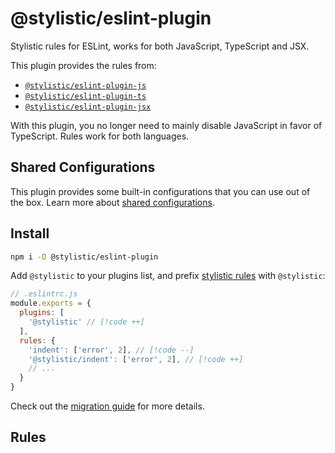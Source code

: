 # @stylistic/eslint-plugin

Stylistic rules for ESLint, works for both JavaScript, TypeScript and JSX.

This plugin provides the rules from:

- [`@stylistic/eslint-plugin-js`](./js)
- [`@stylistic/eslint-plugin-ts`](./ts)
- [`@stylistic/eslint-plugin-jsx`](./jsx)

With this plugin, you no longer need to mainly disable JavaScript in favor of TypeScript. Rules work for both languages.

## Shared Configurations

This plugin provides some built-in configurations that you can use out of the box. Learn more about [shared configurations](/guide/config-presets).

## Install

```sh
npm i -D @stylistic/eslint-plugin
```

Add `@stylistic` to your plugins list, and prefix [stylistic rules](#rules) with `@stylistic`:

```js
// .eslintrc.js
module.exports = {
  plugins: [
    '@stylistic' // [!code ++]
  ],
  rules: {
    'indent': ['error', 2], // [!code --]
    '@stylistic/indent': ['error', 2], // [!code ++]
    // ...
  }
}
```

Check out the [migration guide](/guide/migration) for more details.

## Rules

<RuleList package="default" />
